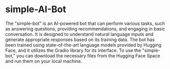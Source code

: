 # simple-AI-Bot


The "simple-bot" is an AI-powered bot that can perform various tasks, such as answering questions, providing recommendations, and engaging in basic conversation. It is designed to understand natural language inputs and generate appropriate responses based on its training data. The bot has been trained using state-of-the-art language models provided by Hugging Face, and it utilizes the Gradio library for its interface. To use the "simple-bot," you can download the necessary files from the Hugging Face Space and run them on your local machine.

